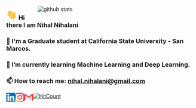 

<p>
  <img align="right" src="https://github-readme-stats.vercel.app/api/?username=nihalnihalani&show_icons=true&title_color=fffffff&icon_color=000000&text_color=000000&hide_border=true" alt="github stats"/ width="420">
</p>

###   <img src="https://github.com/nihalnihalani/nihalnihalani/blob/master/Assets/Hi.gif" width="29px"> Hi there I am Nihal Nihalani 
### 🔭 I'm a Graduate student at California State University - San Marcos.
### 🌱 I’m currently learning Machine Learning and Deep Learning.
### 📫 How to reach me: nihal.nihalani@gmail.com


<a href="https://in.linkedin.com/in/nihalnihalani">
  <img align="left" alt="Nihal Nihalani | Linkedin" width="24px" src="https://github.com/nihalnihalani/nihalnihalani/blob/master/Assets/Linkedin.svg" />
  </a>
  
  <a href="https://www.instagram.com/i_am_nihal_/">
    <img align="left" alt="Nihal Nihalani | Instagram" width="24px" src="https://github.com/nihalnihalani/nihalnihalani/blob/master/Assets/Instagram.svg" />
  </a>
  <a href="mailto:nihal.nihalani@gmail.com">
    <img align="left" alt="Nihal Nihalani | Gmail" width="24px" src="https://github.com/nihalnihalani/nihalnihalani/blob/master/Assets/Gmail.svg" />
 </a>
 
 [![HitCount](http://hits.dwyl.com/nihalnihalani/nihalnihalani.svg)](http://hits.dwyl.com/nihalnihalani/nihalnihalani) 

 <a href="https://api.whatsapp.com/send?phone=+17608841164" width="24px" src="https://github.com/Quadrified/Quadrified/blob/master/assets/my_svgs/whatsapp.svg" alt="Whatsapp"></a>  
  </p>
  </p>
</br>
</p>
<!--
**nihalnihalani/nihalnihalani** is a ✨ _special_ ✨ repository because its `README.md` (this file) appears on your GitHub profile.

Here are some ideas to get you started:

- 🔭 I’m currently working on ...
- 🌱 I’m currently learning ...
- 👯 I’m looking to collaborate on ...
- 🤔 I’m looking for help with ...
- 💬 Ask me about ...
- 📫 How to reach me: ...
- 😄 Pronouns: ...
- ⚡ Fun fact: ...
-->
